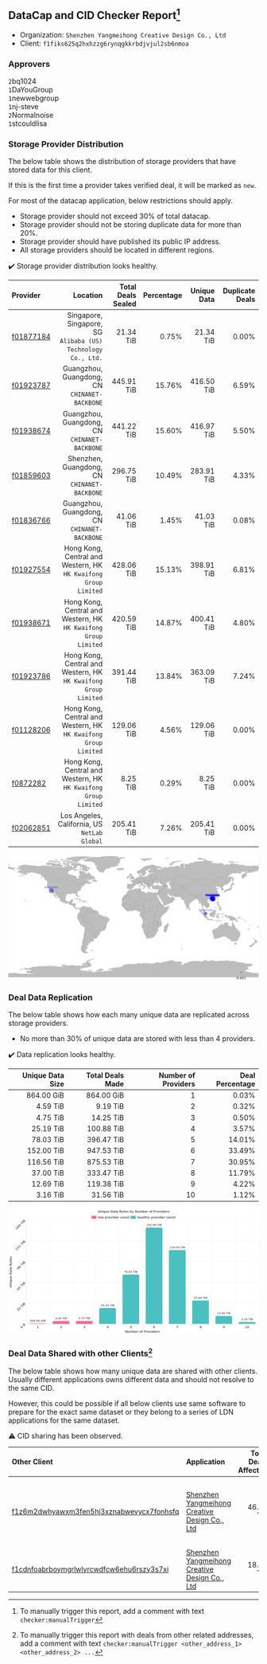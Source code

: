 ## DataCap and CID Checker Report[^1]
 - Organization: `Shenzhen Yangmeihong Creative Design Co., Ltd`
 - Client: `f1fiks625q2hxhzzg6rynqgkkrbdjvjul2sb6nmoa`
### Approvers
`2`bq1024<br/>`1`DaYouGroup<br/>`1`newwebgroup<br/>`1`nj-steve<br/>`2`Normalnoise<br/>`1`stcouldlisa

### Storage Provider Distribution
The below table shows the distribution of storage providers that have stored data for this client.

If this is the first time a provider takes verified deal, it will be marked as `new`.

For most of the datacap application, below restrictions should apply.
 - Storage provider should not exceed 30% of total datacap.
 - Storage provider should not be storing duplicate data for more than 20%.
 - Storage provider should have published its public IP address.
 - All storage providers should be located in different regions.

✔️ Storage provider distribution looks healthy.

| Provider                                              |                                                           Location | Total Deals Sealed | Percentage | Unique Data | Duplicate Deals |
| :---------------------------------------------------- | -----------------------------------------------------------------: | -----------------: | ---------: | ----------: | --------------: |
| [f01877184](https://filfox.info/en/address/f01877184) |   Singapore, Singapore, SG<br/>`Alibaba (US) Technology Co., Ltd.` |          21.34 TiB |      0.75% |   21.34 TiB |           0.00% |
| [f01923787](https://filfox.info/en/address/f01923787) |                   Guangzhou, Guangdong, CN<br/>`CHINANET-BACKBONE` |         445.91 TiB |     15.76% |  416.50 TiB |           6.59% |
| [f01938674](https://filfox.info/en/address/f01938674) |                   Guangzhou, Guangdong, CN<br/>`CHINANET-BACKBONE` |         441.22 TiB |     15.60% |  416.97 TiB |           5.50% |
| [f01859603](https://filfox.info/en/address/f01859603) |                    Shenzhen, Guangdong, CN<br/>`CHINANET-BACKBONE` |         296.75 TiB |     10.49% |  283.91 TiB |           4.33% |
| [f01836766](https://filfox.info/en/address/f01836766) |                   Guangzhou, Guangdong, CN<br/>`CHINANET-BACKBONE` |          41.06 TiB |      1.45% |   41.03 TiB |           0.08% |
| [f01927554](https://filfox.info/en/address/f01927554) | Hong Kong, Central and Western, HK<br/>`HK Kwaifong Group Limited` |         428.06 TiB |     15.13% |  398.91 TiB |           6.81% |
| [f01938671](https://filfox.info/en/address/f01938671) | Hong Kong, Central and Western, HK<br/>`HK Kwaifong Group Limited` |         420.59 TiB |     14.87% |  400.41 TiB |           4.80% |
| [f01923786](https://filfox.info/en/address/f01923786) | Hong Kong, Central and Western, HK<br/>`HK Kwaifong Group Limited` |         391.44 TiB |     13.84% |  363.09 TiB |           7.24% |
| [f01128206](https://filfox.info/en/address/f01128206) | Hong Kong, Central and Western, HK<br/>`HK Kwaifong Group Limited` |         129.06 TiB |      4.56% |  129.06 TiB |           0.00% |
| [f0872282](https://filfox.info/en/address/f0872282)   | Hong Kong, Central and Western, HK<br/>`HK Kwaifong Group Limited` |           8.25 TiB |      0.29% |    8.25 TiB |           0.00% |
| [f02062851](https://filfox.info/en/address/f02062851) |                    Los Angeles, California, US<br/>`NetLab Global` |         205.41 TiB |      7.26% |  205.41 TiB |           0.00% |

<img src="https://raw.githubusercontent.com/data-preservation-programs/filplus-checker-assets/main/filecoin-project/filecoin-plus-large-datasets/issues/1412/1685350140650.png"/>

### Deal Data Replication
The below table shows how each many unique data are replicated across storage providers.

- No more than 30% of unique data are stored with less than 4 providers.

✔️ Data replication looks healthy.

| Unique Data Size | Total Deals Made | Number of Providers | Deal Percentage |
| ---------------: | ---------------: | ------------------: | --------------: |
|       864.00 GiB |       864.00 GiB |                   1 |           0.03% |
|         4.59 TiB |         9.19 TiB |                   2 |           0.32% |
|         4.75 TiB |        14.25 TiB |                   3 |           0.50% |
|        25.19 TiB |       100.88 TiB |                   4 |           3.57% |
|        78.03 TiB |       396.47 TiB |                   5 |          14.01% |
|       152.00 TiB |       947.53 TiB |                   6 |          33.49% |
|       116.56 TiB |       875.53 TiB |                   7 |          30.95% |
|        37.00 TiB |       333.47 TiB |                   8 |          11.79% |
|        12.69 TiB |       119.38 TiB |                   9 |           4.22% |
|         3.16 TiB |        31.56 TiB |                  10 |           1.12% |

<img src="https://raw.githubusercontent.com/data-preservation-programs/filplus-checker-assets/main/filecoin-project/filecoin-plus-large-datasets/issues/1412/1685350141363.png"/>

### Deal Data Shared with other Clients[^3]
The below table shows how many unique data are shared with other clients.
Usually different applications owns different data and should not resolve to the same CID.

However, this could be possible if all below clients use same software to prepare for the exact same dataset or they belong to a series of LDN applications for the same dataset.

⚠️ CID sharing has been observed.

| Other Client                                                                                                          | Application                                                                                                                    | Total Deals Affected | Unique CIDs | Approvers                                                                                                                      |
| :-------------------------------------------------------------------------------------------------------------------- | :----------------------------------------------------------------------------------------------------------------------------- | -------------------: | ----------: | :----------------------------------------------------------------------------------------------------------------------------- |
| [f1z6m2dwhyawxm3fen5hj3xznabwevycx7fonhsfq](https://filfox.info/en/address/f1z6m2dwhyawxm3fen5hj3xznabwevycx7fonhsfq) | [Shenzhen Yangmeihong Creative Design Co\., Ltd](https://github.com/filecoin-project/filecoin-plus-large-datasets/issues/1413) |            46.00 TiB |         300 | `1`DaYouGroup<br/>`1`ipollo00<br/>`2`Normalnoise<br/>`1`stcouldlisa<br/>`1`sxxfuture-official<br/>`1`woshidama323<br/>`1`zcfil |
| [f1cdnfoabrboymgrlwlyrcwdfcw6ehu6rszy3s7xi](https://filfox.info/en/address/f1cdnfoabrboymgrlwlyrcwdfcw6ehu6rszy3s7xi) | [Shenzhen Yangmeihong Creative Design Co\., Ltd](https://github.com/filecoin-project/filecoin-plus-large-datasets/issues/1411) |            18.75 TiB |         300 | `1`cryptowhizzard<br/>`1`DaYouGroup<br/>`1`Normalnoise                                                                         |

[^1]: To manually trigger this report, add a comment with text `checker:manualTrigger`

[^2]: Deals from those addresses are combined into this report as they are specified with `checker:manualTrigger`

[^3]: To manually trigger this report with deals from other related addresses, add a comment with text `checker:manualTrigger <other_address_1> <other_address_2> ...`
